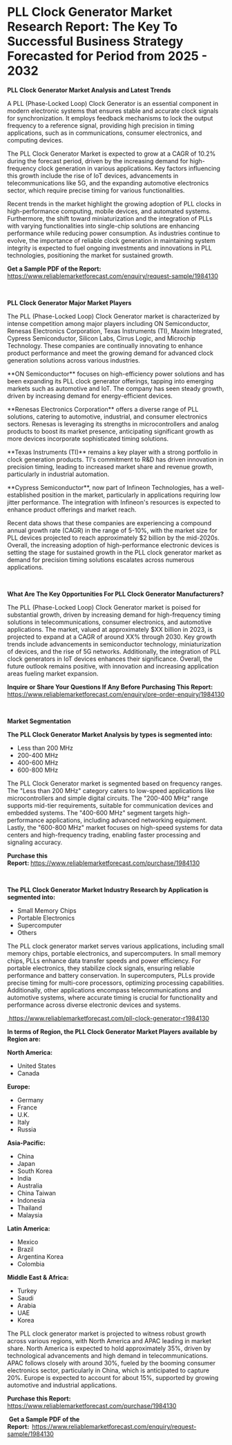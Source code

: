 <p><h1>PLL Clock Generator Market Research Report: The Key To Successful Business Strategy Forecasted for Period from 2025 - 2032</h1></p><p><strong>PLL Clock Generator Market Analysis and Latest Trends</strong></p>
<p><p>A PLL (Phase-Locked Loop) Clock Generator is an essential component in modern electronic systems that ensures stable and accurate clock signals for synchronization. It employs feedback mechanisms to lock the output frequency to a reference signal, providing high precision in timing applications, such as in communications, consumer electronics, and computing devices.</p><p>The PLL Clock Generator Market is expected to grow at a CAGR of 10.2% during the forecast period, driven by the increasing demand for high-frequency clock generation in various applications. Key factors influencing this growth include the rise of IoT devices, advancements in telecommunications like 5G, and the expanding automotive electronics sector, which require precise timing for various functionalities.</p><p>Recent trends in the market highlight the growing adoption of PLL clocks in high-performance computing, mobile devices, and automated systems. Furthermore, the shift toward miniaturization and the integration of PLLs with varying functionalities into single-chip solutions are enhancing performance while reducing power consumption. As industries continue to evolve, the importance of reliable clock generation in maintaining system integrity is expected to fuel ongoing investments and innovations in PLL technologies, positioning the market for sustained growth.</p></p>
<p><strong>Get a Sample PDF of the Report:&nbsp;</strong> <a href="https://www.reliablemarketforecast.com/enquiry/request-sample/1984130?utm_campaign=3507&utm_medium=2&utm_source=Github&utm_content=ia&utm_term=15042025&utm_id=pll-clock-generator">https://www.reliablemarketforecast.com/enquiry/request-sample/1984130</a></p>
<p>&nbsp;</p>
<p><strong>PLL Clock Generator Major Market Players</strong></p>
<p><p>The PLL (Phase-Locked Loop) Clock Generator market is characterized by intense competition among major players including ON Semiconductor, Renesas Electronics Corporation, Texas Instruments (TI), Maxim Integrated, Cypress Semiconductor, Silicon Labs, Cirrus Logic, and Microchip Technology. These companies are continually innovating to enhance product performance and meet the growing demand for advanced clock generation solutions across various industries.</p><p>**ON Semiconductor** focuses on high-efficiency power solutions and has been expanding its PLL clock generator offerings, tapping into emerging markets such as automotive and IoT. The company has seen steady growth, driven by increasing demand for energy-efficient devices. </p><p>**Renesas Electronics Corporation** offers a diverse range of PLL solutions, catering to automotive, industrial, and consumer electronics sectors. Renesas is leveraging its strengths in microcontrollers and analog products to boost its market presence, anticipating significant growth as more devices incorporate sophisticated timing solutions.</p><p>**Texas Instruments (TI)** remains a key player with a strong portfolio in clock generation products. TI's commitment to R&D has driven innovation in precision timing, leading to increased market share and revenue growth, particularly in industrial automation.</p><p>**Cypress Semiconductor**, now part of Infineon Technologies, has a well-established position in the market, particularly in applications requiring low jitter performance. The integration with Infineon's resources is expected to enhance product offerings and market reach.</p><p>Recent data shows that these companies are experiencing a compound annual growth rate (CAGR) in the range of 5-10%, with the market size for PLL devices projected to reach approximately $2 billion by the mid-2020s. Overall, the increasing adoption of high-performance electronic devices is setting the stage for sustained growth in the PLL clock generator market as demand for precision timing solutions escalates across numerous applications.</p></p>
<p>&nbsp;</p>
<p><strong>What Are The Key Opportunities For PLL Clock Generator Manufacturers?</strong></p>
<p><p>The PLL (Phase-Locked Loop) Clock Generator market is poised for substantial growth, driven by increasing demand for high-frequency timing solutions in telecommunications, consumer electronics, and automotive applications. The market, valued at approximately $XX billion in 2023, is projected to expand at a CAGR of around XX% through 2030. Key growth trends include advancements in semiconductor technology, miniaturization of devices, and the rise of 5G networks. Additionally, the integration of PLL clock generators in IoT devices enhances their significance. Overall, the future outlook remains positive, with innovation and increasing application areas fueling market expansion.</p></p>
<p><strong>Inquire or Share Your Questions If Any Before Purchasing This Report:</strong> <a href="https://www.reliablemarketforecast.com/enquiry/pre-order-enquiry/1984130?utm_campaign=3507&utm_medium=2&utm_source=Github&utm_content=ia&utm_term=15042025&utm_id=pll-clock-generator">https://www.reliablemarketforecast.com/enquiry/pre-order-enquiry/1984130</a></p>
<p>&nbsp;</p>
<p><strong>Market Segmentation</strong></p>
<p><strong>The PLL Clock Generator Market Analysis by types is segmented into:</strong></p>
<p><ul><li>Less than 200 MHz</li><li>200-400 MHz</li><li>400-600 MHz</li><li>600-800 MHz</li></ul></p>
<p><p>The PLL Clock Generator market is segmented based on frequency ranges. The "Less than 200 MHz" category caters to low-speed applications like microcontrollers and simple digital circuits. The "200-400 MHz" range supports mid-tier requirements, suitable for communication devices and embedded systems. The "400-600 MHz" segment targets high-performance applications, including advanced networking equipment. Lastly, the "600-800 MHz" market focuses on high-speed systems for data centers and high-frequency trading, enabling faster processing and signaling accuracy.</p></p>
<p><strong>Purchase this Report:&nbsp;</strong><a href="https://www.reliablemarketforecast.com/purchase/1984130?utm_campaign=3507&utm_medium=2&utm_source=Github&utm_content=ia&utm_term=15042025&utm_id=pll-clock-generator">https://www.reliablemarketforecast.com/purchase/1984130</a></p>
<p>&nbsp;</p>
<p><strong>The PLL Clock Generator Market Industry Research by Application is segmented into:</strong></p>
<p><ul><li>Small Memory Chips</li><li>Portable Electronics</li><li>Supercomputer</li><li>Others</li></ul></p>
<p><p>The PLL clock generator market serves various applications, including small memory chips, portable electronics, and supercomputers. In small memory chips, PLLs enhance data transfer speeds and power efficiency. For portable electronics, they stabilize clock signals, ensuring reliable performance and battery conservation. In supercomputers, PLLs provide precise timing for multi-core processors, optimizing processing capabilities. Additionally, other applications encompass telecommunications and automotive systems, where accurate timing is crucial for functionality and performance across diverse electronic devices and systems.</p></p>
<p><a href="https://www.reliablemarketforecast.com/pll-clock-generator-r1984130?utm_campaign=3507&utm_medium=2&utm_source=Github&utm_content=ia&utm_term=15042025&utm_id=pll-clock-generator">&nbsp;https://www.reliablemarketforecast.com/pll-clock-generator-r1984130</a></p>
<p><strong>In terms of Region, the PLL Clock Generator Market Players available by Region are:</strong></p>
<p>
    <p> <strong> North America: </strong>
        <ul>
            <li>United States</li>
            <li>Canada</li>
        </ul>
        </p> 
    <p> <strong> Europe: </strong>
        <ul>
            <li>Germany</li>
            <li>France</li>
            <li>U.K.</li>
            <li>Italy</li>
            <li>Russia</li>
        </ul>
        </p> 
    <p> <strong> Asia-Pacific: </strong>
        <ul>
            <li>China</li>
            <li>Japan</li>
            <li>South Korea</li>
            <li>India</li>
            <li>Australia</li>
            <li>China Taiwan</li>
            <li>Indonesia</li>
            <li>Thailand</li>
            <li>Malaysia</li>
        </ul>
        </p> 
    <p> <strong> Latin America: </strong>
        <ul>
            <li>Mexico</li>
            <li>Brazil</li>
            <li>Argentina Korea</li>
            <li>Colombia</li>
        </ul>
        </p> 
    <p> <strong> Middle East & Africa: </strong>
        <ul>
            <li>Turkey</li>
            <li>Saudi</li>
            <li>Arabia</li>
            <li>UAE</li>
            <li>Korea</li>
        </ul>
    </p>
    </p>
<p><p>The PLL clock generator market is projected to witness robust growth across various regions, with North America and APAC leading in market share. North America is expected to hold approximately 35%, driven by technological advancements and high demand in telecommunications. APAC follows closely with around 30%, fueled by the booming consumer electronics sector, particularly in China, which is anticipated to capture 20%. Europe is expected to account for about 15%, supported by growing automotive and industrial applications.</p></p>
<p><strong>Purchase this Report: </strong><a href="https://www.reliablemarketforecast.com/purchase/1984130?utm_campaign=3507&utm_medium=2&utm_source=Github&utm_content=ia&utm_term=15042025&utm_id=pll-clock-generator">https://www.reliablemarketforecast.com/purchase/1984130</a></p>
<p>&nbsp;<strong>Get a Sample PDF of the Report:&nbsp;&nbsp;</strong><a href="https://www.reliablemarketforecast.com/enquiry/request-sample/1984130?utm_campaign=3507&utm_medium=2&utm_source=Github&utm_content=ia&utm_term=15042025&utm_id=pll-clock-generator">https://www.reliablemarketforecast.com/enquiry/request-sample/1984130</a></p>
<p><strong></strong></p>
<p><p></p><p></p><p></p></p>